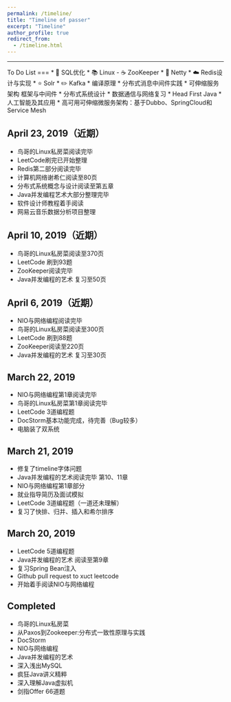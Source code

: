 ```yaml
---
permalink: /timeline/
title: "Timeline of passer"
excerpt: "Timeline"
author_profile: true
redirect_from:
  - /timeline.html
---
```

<hr/>
To Do List
===
* 💾 SQL优化
* 📚 Linux
- ☕️ ZooKeeper
* 🎨 Netty
* ☁️ Redis设计与实现
* ⭐️ Solr
* ✏️ Kafka
* 编译原理
* 分布式消息中间件实践
* 可伸缩服务架构 框架与中间件
* 分布式系统设计
* 数据通信与网络复习
* Head First Java
* 人工智能及其应用
* 高可用可伸缩微服务架构：基于Dubbo、SpringCloud和Service Mesh

April 23, 2019（近期）
---
- 鸟哥的Linux私房菜阅读完毕
- LeetCode刷完已开始整理
- Redis第二部分阅读完毕
- 计算机网络谢希仁阅读至80页
- 分布式系统概念与设计阅读至第五章
- Java并发编程艺术大部分整理完毕
- 软件设计师教程着手阅读
- 网易云音乐数据分析项目整理

April 10, 2019（近期）
---
- 鸟哥的Linux私房菜阅读至370页
- LeetCode 刷到93题
- ZooKeeper阅读完毕
- Java并发编程的艺术 复习至50页

April 6, 2019（近期）
---
- NIO与网络编程阅读完毕
- 鸟哥的Linux私房菜阅读至300页
- LeetCode 刷到88题
- ZooKeeper阅读至220页
- Java并发编程的艺术 复习至30页

March 22, 2019
---
- NIO与网络编程第1章阅读完毕
- 鸟哥的Linux私房菜第1章阅读完毕
- LeetCode 3道编程题
- DocStorm基本功能完成，待完善（Bug较多）
- 电脑装了双系统

March 21, 2019
---
- 修复了timeline字体问题
- Java并发编程的艺术阅读完毕 第10、11章
- NIO与网络编程第1章部分
- 就业指导简历及面试模拟
- LeetCode 3道编程题（一道还未理解）
- 复习了快排、归并、插入和希尔排序

March 20, 2019
---
- LeetCode 5道编程题
- Java并发编程的艺术 阅读至第9章
- 复习Spring Bean注入
- Github pull request to xuct leetcode
- 开始着手阅读NIO与网络编程

Completed
---
- 鸟哥的Linux私房菜
- 从Paxos到Zookeeper:分布式一致性原理与实践
- DocStorm
- NIO与网络编程
- Java并发编程的艺术
- 深入浅出MySQL
- 疯狂Java讲义精粹
- 深入理解Java虚拟机
- 剑指Offer 66道题
